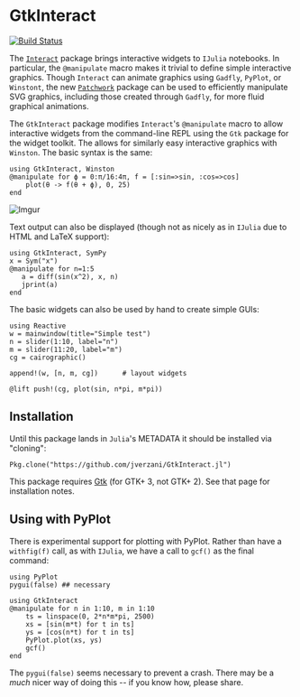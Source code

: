 # GtkInteract

[![Build Status](https://travis-ci.org/jverzani/GtkInteract.jl.svg?branch=master)](https://travis-ci.org/jverzani/GtkInteract.jl)

The [`Interact`](https://github.com/JuliaLang/Interact.jl) package
brings interactive widgets to `IJulia` notebooks. In particular, the
`@manipulate` macro makes it trivial to define simple interactive
graphics. Though `Interact` can animate graphics using `Gadfly`,
`PyPlot`, or `Winstont`, the new
[`Patchwork`](https://github.com/shashi/Patchwork.jl) package can be
used to efficiently manipulate SVG graphics, including those created
through `Gadfly`, for more fluid graphical animations.

The `GtkInteract` package modifies `Interact`'s `@manipulate` macro to
allow interactive widgets from the command-line REPL using the `Gtk`
package for the widget toolkit. The allows for similarly easy
interactive graphics with `Winston`. The basic syntax is the same:

```
using GtkInteract, Winston
@manipulate for ϕ = 0:π/16:4π, f = [:sin=>sin, :cos=>cos]
    plot(θ -> f(θ + ϕ), 0, 25)
end
```

![Imgur](http://i.imgur.com/1MiynXf.png)

Text output can also be displayed (though not as nicely as in `IJulia` due to HTML and LaTeX support):

```
using GtkInteract, SymPy
x = Sym("x")
@manipulate for n=1:5
   a = diff(sin(x^2), x, n)
   jprint(a)
end
```

The basic widgets can also be used by hand to create simple GUIs:

```
using Reactive
w = mainwindow(title="Simple test")
n = slider(1:10, label="n")
m = slider(11:20, label="m")
cg = cairographic()

append!(w, [n, m, cg])		# layout widgets

@lift push!(cg, plot(sin, n*pi, m*pi))
```


## Installation

Until this package lands in `Julia`'s METADATA it should be installed via "cloning":

```
Pkg.clone("https://github.com/jverzani/GtkInteract.jl")
```

This package requires [Gtk](https://github.com/JuliaLang/Gtk.jl) (for
GTK+ 3, not GTK+ 2). See that page for installation notes.

## Using with PyPlot

There is experimental support for plotting with PyPlot. Rather than have a `withfig(f)` call, as with `IJulia`, we have a call to `gcf()` as the final command:

```
using PyPlot
pygui(false) ## necessary

using GtkInteract
@manipulate for n in 1:10, m in 1:10
    ts = linspace(0, 2*n*m*pi, 2500)
    xs = [sin(m*t) for t in ts]
    ys = [cos(n*t) for t in ts]
    PyPlot.plot(xs, ys)
    gcf()
end
```

The `pygui(false)` seems necessary to prevent a crash. There may be a *much* nicer way of doing this -- if you know how, please share.
